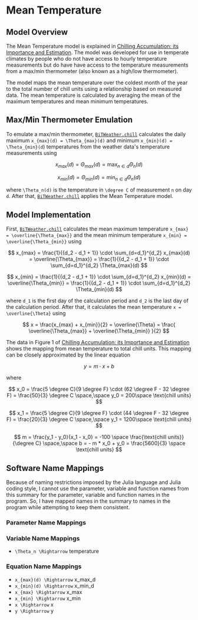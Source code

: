 # Mean Temperature

## Model Overview

The Mean Temperature model is explained in [Chilling Accumulation: its Importance and Estimation](https://aggie-horticulture.tamu.edu/stonefruit/chillacc.html). The model was developed for use in temperate climates by people who do not have access to hourly temperature measurements but do have have access to the temperature measurements from a max/min thermometer (also known as a high/low thermometer).

The model maps the mean temperature over the coldest month of the year to the total number of chill units using a relationship based on measured data. The mean temperature is calculated by averaging the mean of the maximum temperatures and mean minimum temperatures.

## Max/Min Thermometer Emulation

To emulate a max/min thermometer, [`BiTWeather.chill`](@ref) calculates the daily maximum ``x_{max}(d) = \Theta_{max}(d)`` and minimum ``x_{min}(d) = \Theta_{min}(d``) temperatures from the weather data's temperature measurements using

```math

x_{max}(d) = \Theta_{max}(d)
=
\max_{n \in d} \Theta_n(d)

```

```math

x_{min}(d) = \Theta_{min}(d)
=
\min_{n \in d} \Theta_n(d)

```

where ``\Theta_n(d)`` is the temperature in ``\degree C`` of measurement ``n`` on day ``d``. After that, [`BiTWeather.chill`](@ref) applies the Mean Temperature model.

## Model Implementation

First, [`BiTWeather.chill`](@ref) calculates the mean maximum temperature ``x_{max} = \overline{\Theta_{max}}`` and the mean minimum temperature ``x_{min} = \overline{\Theta_{min}}`` using

```math

x_{max} =
\frac{1}{{d_2 - d_1 + 1}}
\cdot
\sum_{d=d_1}^{d_2}
x_{max}(d)
=
\overline{\Theta_{max}} =
\frac{1}{{d_2 - d_1 + 1}}
\cdot
\sum_{d=d_1}^{d_2}
\Theta_{max}(d)

```

```math

x_{min} =
\frac{1}{{d_2 - d_1 + 1}}
\cdot
\sum_{d=d_1}^{d_2}
x_{min}(d)
=
\overline{\Theta_{min}} =
\frac{1}{{d_2 - d_1 + 1}}
\cdot
\sum_{d=d_1}^{d_2}
\Theta_{min}(d)

```

where ``d_1`` is the first day of the calculation period and ``d_2`` is the last day of the calculation period. After that, it calculates the mean temperature ``x = \overline{\Theta}`` using

```math

x =
\frac{x_{max} + x_{min}}{2}
=
 \overline{\Theta}
=
\frac{
    \overline{\Theta_{max}}
    +
    \overline{\Theta_{min}}
}{2}

```

The data in Figure 1 of [Chilling Accumulation: its Importance and Estimation](https://aggie-horticulture.tamu.edu/stonefruit/chillacc.html) shows the mapping from mean temperature to total chill units. This mapping can be closely approximated by the linear equation

```math

y = m \cdot x + b

```

where

```math

x_0 = \frac{5 \degree C}{9 \degree F} \cdot
(62 \degree F - 32 \degree F) = \frac{50}{3} \degree C
\space,\space
y_0 = 200\space \text{chill units}

```

```math

x_1 = \frac{5 \degree C}{9 \degree F} \cdot (44 \degree F - 32 \degree F) = \frac{20}{3} \degree C
\space,\space
y_1 = 1200\space \text{chill units}

```

```math

m = \frac{y_1 - y_0}{x_1 - x_0} = -100 \space \frac{\text{chill units}}{\degree C}
\space,\space
b = - m * x_0 + y_0 = \frac{5600}{3} \space \text{chill units}

```

## Software Name Mappings

Because of naming restrictions imposed by the Julia language and Julia coding style, I cannot use the parameter, variable and function names from this summary for the parameter, variable and function names in the program. So, I have mapped names in the summary to names in the program while attempting to keep them consistent.

### Parameter Name Mappings

### Variable Name Mappings

- ``\Theta_n \Rightarrow`` temperature

### Equation Name Mappings

- ``x_{max}(d) \Rightarrow`` x\_max\_d
- ``x_{min}(d) \Rightarrow`` x\_min\_d
- ``x_{max} \Rightarrow`` x\_max
- ``x_{min} \Rightarrow`` x\_min
- ``x \Rightarrow`` x
- ``y \Rightarrow`` y
